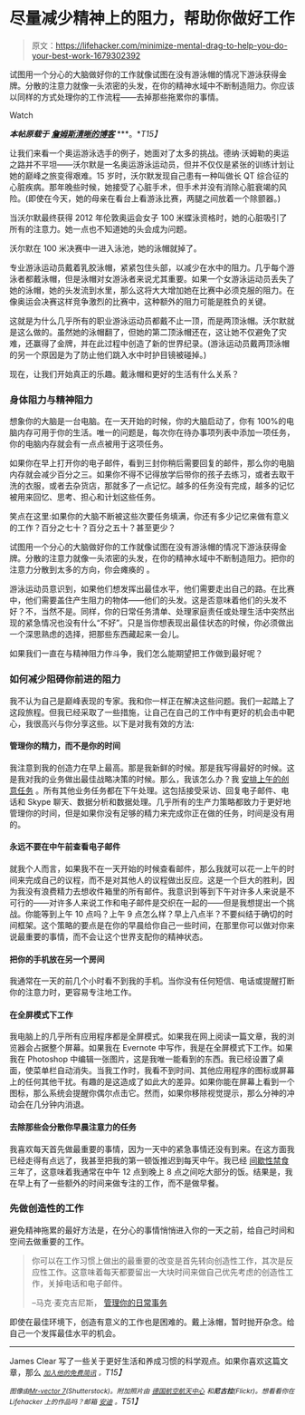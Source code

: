 # 尽量减少精神上的阻力，帮助你做好工作

> 原文：<https://lifehacker.com/minimize-mental-drag-to-help-you-do-your-best-work-1679302392>

试图用一个分心的大脑做好你的工作就像试图在没有游泳帽的情况下游泳获得金牌。分散的注意力就像一头浓密的头发，在你的精神水域中不断制造阻力。你应该以同样的方式处理你的工作流程——去掉那些拖累你的事情。

Watch

***本帖原载于*** [***詹姆斯清晰的博客***](http://jamesclear.com/mental-drag) ***。**T15】*

让我们来看一个奥运游泳选手的例子，她面对了太多的挑战。德纳·沃姆勒的奥运之路并不平坦——沃尔默是一名奥运游泳运动员，但并不仅仅是紧张的训练计划让她的巅峰之旅变得艰难。15 岁时，沃尔默发现自己患有一种叫做长 QT 综合征的心脏疾病。那年晚些时候，她接受了心脏手术，但手术并没有消除心脏衰竭的风险。(即使在今天，她的母亲在看台上看游泳比赛，两腿之间放着一个除颤器。)

当沃尔默最终获得 2012 年伦敦奥运会女子 100 米蝶泳资格时，她的心脏吸引了所有的注意力。她一点也不知道她的头会成为问题。

沃尔默在 100 米决赛中一进入泳池，她的泳帽就掉了。

专业游泳运动员戴着乳胶泳帽，紧紧包住头部，以减少在水中的阻力。几乎每个游泳者都戴泳帽，但是泳帽对女游泳者来说尤其重要。如果一个女游泳运动员丢失了她的泳帽，她的头发流到水里，那么这将大大增加她在比赛中必须克服的阻力。在像奥运会决赛这样竞争激烈的比赛中，这种额外的阻力可能是胜负的关键。

这就是为什么几乎所有的职业游泳运动员都戴不止一顶，而是两顶泳帽。沃尔默就是这么做的。虽然她的泳帽翻了，但她的第二顶泳帽还在，这让她不仅避免了灾难，还赢得了金牌，并在此过程中创造了新的世界纪录。(游泳运动员戴两顶泳帽的另一个原因是为了防止他们跳入水中时护目镜被碰掉。)

现在，让我们开始真正的乐趣。戴泳帽和更好的生活有什么关系？

### 身体阻力与精神阻力

想象你的大脑是一台电脑。在一天开始的时候，你的大脑启动了，你有 100%的电脑内存可用于你的生活。唯一的问题是，每次你在待办事项列表中添加一项任务，你的电脑内存就会有一点点被用于这项任务。

如果你在早上打开你的电子邮件，看到三封你稍后需要回复的邮件，那么你的电脑内存就会减少百分之三。如果你不得不记得放学后带你的孩子去练习，或者去取干洗的衣服，或者去杂货店，那就多了一点记忆。越多的任务没有完成，越多的记忆被用来回忆、思考、担心和计划这些任务。

笑点在这里:如果你的大脑不断被这些次要任务填满，你还有多少记忆来做有意义的工作？百分之七十？百分之五十？甚至更少？

试图用一个分心的大脑做好你的工作就像试图在没有游泳帽的情况下游泳获得金牌。分散的注意力就像一头浓密的头发，在你的精神水域中不断制造阻力。把你的注意力分散到太多的方向，你会瘫痪的 。

游泳运动员意识到，如果他们想发挥出最佳水平，他们需要走出自己的路。在比赛中，他们需要盖住产生阻力的物体——他们的头发。这是否意味着他们的头发不好？不，当然不是。同样，你的日常任务清单、处理家庭责任或处理生活中突然出现的紧急情况也没有什么“不好”。只是当你想表现出最佳状态的时候，你必须做出一个深思熟虑的选择，把那些东西藏起来一会儿。

如果我们一直在与精神阻力作斗争，我们怎么能期望把工作做到最好呢？

### 如何减少阻碍你前进的阻力

我不认为自己是巅峰表现的专家。我和你一样正在解决这些问题。我们一起踏上了这段旅程。但我已经采取了一些措施，让自己在自己的工作中有更好的机会击中靶心，我很高兴与你分享这些。以下是对我有效的方法:

#### 管理你的精力，而不是你的时间

我注意到我的创造力在早上最高。那是我新鲜的时候。那是我写得最好的时候。这是我对我的业务做出最佳战略决策的时候。那么，我该怎么办？我 [安排上午的创意任务](https://lifehacker.com/why-better-energy-management-is-the-key-to-peak-product-5955819) 。所有其他业务任务都在下午处理。这包括接受采访、回复电子邮件、电话和 Skype 聊天、数据分析和数据处理。几乎所有的生产力策略都致力于更好地管理你的时间，但是如果你没有足够的精力来完成你正在做的任务，时间是没有用的。

#### 永远不要在中午前查看电子邮件

就我个人而言，如果我不在一天开始的时候查看邮件，那么我就可以花一上午的时间来完成自己的议程，而不是对其他人的议程做出反应。这是一个巨大的胜利，因为我没有浪费精力去想收件箱里的所有邮件。我意识到等到下午对许多人来说是不可行的——对许多人来说工作和电子邮件是交织在一起的——但是我想提出一个挑战。你能等到上午 10 点吗？上午 9 点怎么样？早上八点半？不要纠结于确切的时间框架。这个策略的要点是在你的早晨给你自己一些时间，在那里你可以做对你来说最重要的事情，而不会让这个世界支配你的精神状态。

#### 把你的手机放在另一个房间

我通常在一天的前几个小时看不到我的手机。当你没有任何短信、电话或提醒打断你的注意力时，更容易专注地工作。

#### 在全屏模式下工作

我电脑上的几乎所有应用程序都是全屏模式。如果我在网上阅读一篇文章，我的浏览器会占据整个屏幕。如果我在 Evernote 中写作，我是在全屏模式下工作。如果我在 Photoshop 中编辑一张图片，这是我唯一能看到的东西。我已经设置了桌面，使菜单栏自动消失。当我工作时，我看不到时间、其他应用程序的图标或屏幕上的任何其他干扰。有趣的是这造成了如此大的差异。如果你能在屏幕上看到一个图标，那么系统会提醒你偶尔点击它。然而，如果你移除视觉提示，那么分神的冲动会在几分钟内消退。

#### 去除那些会分散你早晨注意力的任务

我喜欢每天首先做最重要的事情，因为一天中的紧急事情还没有到来。在这方面我已经走得有点远了，我甚至把我的第一顿饭推迟到每天中午。我已经 [间歇性禁食](https://lifehacker.com/what-ive-learned-from-2-years-of-intermittent-fasting-1458916019) 三年了，这意味着我通常在中午 12 点到晚上 8 点之间吃大部分的饭。结果是，我在早上有了一些额外的时间来做专注的工作，而不是做早餐。

### 先做创造性的工作

避免精神拖累的最好方法是，在分心的事情悄悄进入你的一天之前，给自己时间和空间去做重要的工作。

> 你可以在工作习惯上做出的最重要的改变是首先转向创造性工作，其次是反应性工作。这意味着每天都要留出一大块时间来做自己优先考虑的创造性工作，关掉电话和电子邮件。
> 
> –马克·麦克吉尼斯， [管理你的日常事务](http://www.amazon.com/gp/product/1477800670/ref=as_li_tl?asc_campaign=InlineText&asc_refurl=https://lifehacker.com/minimize-mental-drag-to-help-you-do-your-best-work-1679302392&asc_source=&camp=1789&creative=390957&creativeASIN=1477800670&ie=UTF8&linkCode=as2&linkId=ZDNBMOB6UEVO3GD5&tag=kinjalifehackerlink-20)

即使在最佳环境下，创造有意义的工作也是困难的。戴上泳帽，暂时抛开杂念。给自己一个发挥最佳水平的机会。

* * *

James Clear 写了一些关于更好生活和养成习惯的科学观点。如果你喜欢这篇文章，那么 [*<small>加入他的免费简讯</small>*](http://jamesclear.com/newsletter) *<small>。</small>T15】*

*<small>图像由</small>*[*<small>Mr-vector 7</small>*](http://www.shutterstock.com/pic-211496902/stock-vector-quick-thinking-obese-businessman.html)*<small>(Shutterstock)。附加照片由</small>* [*<small>德国航空航天中心</small>*](https://www.flickr.com/photos/dlr_de/14825581952) *<small>和</small>**<small>尼古拉</small>**<small>(Flickr)。想看看你在 Lifehacker 上的作品吗？邮箱</small>* [*<small>安迪</small>*](mailto:andy@lifehacker.com) *<small>。</small>T51】*